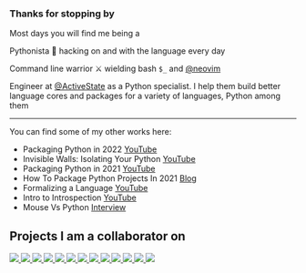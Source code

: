 ### Thanks for stopping by
Most days you will find me being a

Pythonista :snake: hacking on and with the language every day

Command line warrior :crossed_swords: wielding bash `$_` and [@neovim](https://github.com/neovim/neovim)

Engineer at [@ActiveState](https://github.com/ActiveState) as a Python specialist. I help them build better language cores and packages for a variety of languages, Python among them

----
You can find some of my other works here:

* Packaging Python in 2022 [YouTube](https://www.youtube.com/watch?v=RXoDukRu9G4)
* Invisible Walls: Isolating Your Python [YouTube](https://www.youtube.com/watch?v=n9iYvtDDgr8)
* Packaging Python in 2021 [YouTube](https://www.youtube.com/watch?v=j8iXO5VErjw)
* How To Package Python Projects In 2021 [Blog](https://www.activestate.com/blog/how-to-package-python-projects-in-2021/)
* Formalizing a Language [YouTube](https://www.youtube.com/watch?v=I89ZuZYgzok)
* Intro to Introspection [YouTube](https://www.youtube.com/watch?v=2XDT37Tbv9c)
* Mouse Vs Python [Interview](https://www.blog.pythonlibrary.org/2021/07/12/pydev-of-the-week-jeremiah-paige/)

## Projects I am a collaborator on
<!-- using https://github.com/anuraghazra/github-readme-stats#customization -->
<!-- replace start -->
<a href="https://github.com/python/cpython">
  <picture>
    <source
      srcset="https://github-readme-stats.vercel.app/api/pin/?username=python&repo=cpython&show_owner=true&theme=dark"
      media="(prefers-color-scheme: dark)"
    />
    <source
      srcset="https://github-readme-stats.vercel.app/api/pin/?username=python&repo=cpython&show_owner=true"
      media="(prefers-color-scheme: light), (prefers-color-scheme: no-preference)"
    />
    <img src="https://github-readme-stats.vercel.app/api/pin/?username=python&repo=cpython&show_owner=true" />
  </picture>
</a>
<a href="https://github.com/python/mypy">
  <picture>
    <source
      srcset="https://github-readme-stats.vercel.app/api/pin/?username=python&repo=mypy&show_owner=true&theme=dark"
      media="(prefers-color-scheme: dark)"
    />
    <source
      srcset="https://github-readme-stats.vercel.app/api/pin/?username=python&repo=mypy&show_owner=true"
      media="(prefers-color-scheme: light), (prefers-color-scheme: no-preference)"
    />
    <img src="https://github-readme-stats.vercel.app/api/pin/?username=python&repo=mypy&show_owner=true" />
  </picture>
</a>
<a href="https://github.com/PyCQA/isort">
  <picture>
    <source
      srcset="https://github-readme-stats.vercel.app/api/pin/?username=PyCQA&repo=isort&show_owner=true&theme=dark"
      media="(prefers-color-scheme: dark)"
    />
    <source
      srcset="https://github-readme-stats.vercel.app/api/pin/?username=PyCQA&repo=isort&show_owner=true"
      media="(prefers-color-scheme: light), (prefers-color-scheme: no-preference)"
    />
    <img src="https://github-readme-stats.vercel.app/api/pin/?username=PyCQA&repo=isort&show_owner=true" />
  </picture>
</a>
<a href="https://github.com/pypa/setuptools">
  <picture>
    <source
      srcset="https://github-readme-stats.vercel.app/api/pin/?username=pypa&repo=setuptools&show_owner=true&theme=dark"
      media="(prefers-color-scheme: dark)"
    />
    <source
      srcset="https://github-readme-stats.vercel.app/api/pin/?username=pypa&repo=setuptools&show_owner=true"
      media="(prefers-color-scheme: light), (prefers-color-scheme: no-preference)"
    />
    <img src="https://github-readme-stats.vercel.app/api/pin/?username=pypa&repo=setuptools&show_owner=true" />
  </picture>
</a>
<a href="https://github.com/pypa/flit">
  <picture>
    <source
      srcset="https://github-readme-stats.vercel.app/api/pin/?username=pypa&repo=flit&show_owner=true&theme=dark"
      media="(prefers-color-scheme: dark)"
    />
    <source
      srcset="https://github-readme-stats.vercel.app/api/pin/?username=pypa&repo=flit&show_owner=true"
      media="(prefers-color-scheme: light), (prefers-color-scheme: no-preference)"
    />
    <img src="https://github-readme-stats.vercel.app/api/pin/?username=pypa&repo=flit&show_owner=true" />
  </picture>
</a>
<a href="https://github.com/PythonCharmers/python-future">
  <picture>
    <source
      srcset="https://github-readme-stats.vercel.app/api/pin/?username=PythonCharmers&repo=python-future&show_owner=true&theme=dark"
      media="(prefers-color-scheme: dark)"
    />
    <source
      srcset="https://github-readme-stats.vercel.app/api/pin/?username=PythonCharmers&repo=python-future&show_owner=true"
      media="(prefers-color-scheme: light), (prefers-color-scheme: no-preference)"
    />
    <img src="https://github-readme-stats.vercel.app/api/pin/?username=PythonCharmers&repo=python-future&show_owner=true" />
  </picture>
</a>
<a href="https://github.com/timothycrosley/portray">
  <picture>
    <source
      srcset="https://github-readme-stats.vercel.app/api/pin/?username=timothycrosley&repo=portray&show_owner=true&theme=dark"
      media="(prefers-color-scheme: dark)"
    />
    <source
      srcset="https://github-readme-stats.vercel.app/api/pin/?username=timothycrosley&repo=portray&show_owner=true"
      media="(prefers-color-scheme: light), (prefers-color-scheme: no-preference)"
    />
    <img src="https://github-readme-stats.vercel.app/api/pin/?username=timothycrosley&repo=portray&show_owner=true" />
  </picture>
</a>
<a href="https://github.com/eth-p/bat-extras">
  <picture>
    <source
      srcset="https://github-readme-stats.vercel.app/api/pin/?username=eth-p&repo=bat-extras&show_owner=true&theme=dark"
      media="(prefers-color-scheme: dark)"
    />
    <source
      srcset="https://github-readme-stats.vercel.app/api/pin/?username=eth-p&repo=bat-extras&show_owner=true"
      media="(prefers-color-scheme: light), (prefers-color-scheme: no-preference)"
    />
    <img src="https://github-readme-stats.vercel.app/api/pin/?username=eth-p&repo=bat-extras&show_owner=true" />
  </picture>
</a>
<a href="https://github.com/koaning/mktestdocs">
  <picture>
    <source
      srcset="https://github-readme-stats.vercel.app/api/pin/?username=koaning&repo=mktestdocs&show_owner=true&theme=dark"
      media="(prefers-color-scheme: dark)"
    />
    <source
      srcset="https://github-readme-stats.vercel.app/api/pin/?username=koaning&repo=mktestdocs&show_owner=true"
      media="(prefers-color-scheme: light), (prefers-color-scheme: no-preference)"
    />
    <img src="https://github-readme-stats.vercel.app/api/pin/?username=koaning&repo=mktestdocs&show_owner=true" />
  </picture>
</a>
<a href="https://github.com/theacodes/witchhazel">
  <picture>
    <source
      srcset="https://github-readme-stats.vercel.app/api/pin/?username=theacodes&repo=witchhazel&show_owner=true&theme=dark"
      media="(prefers-color-scheme: dark)"
    />
    <source
      srcset="https://github-readme-stats.vercel.app/api/pin/?username=theacodes&repo=witchhazel&show_owner=true"
      media="(prefers-color-scheme: light), (prefers-color-scheme: no-preference)"
    />
    <img src="https://github-readme-stats.vercel.app/api/pin/?username=theacodes&repo=witchhazel&show_owner=true" />
  </picture>
</a>
<a href="https://github.com/pypa/pypa.io">
  <picture>
    <source
      srcset="https://github-readme-stats.vercel.app/api/pin/?username=pypa&repo=pypa.io&show_owner=true&theme=dark"
      media="(prefers-color-scheme: dark)"
    />
    <source
      srcset="https://github-readme-stats.vercel.app/api/pin/?username=pypa&repo=pypa.io&show_owner=true"
      media="(prefers-color-scheme: light), (prefers-color-scheme: no-preference)"
    />
    <img src="https://github-readme-stats.vercel.app/api/pin/?username=pypa&repo=pypa.io&show_owner=true" />
  </picture>
</a>
<a href="https://github.com/pycascades/welcome-wagon-2019">
  <picture>
    <source
      srcset="https://github-readme-stats.vercel.app/api/pin/?username=pycascades&repo=welcome-wagon-2019&show_owner=true&theme=dark"
      media="(prefers-color-scheme: dark)"
    />
    <source
      srcset="https://github-readme-stats.vercel.app/api/pin/?username=pycascades&repo=welcome-wagon-2019&show_owner=true"
      media="(prefers-color-scheme: light), (prefers-color-scheme: no-preference)"
    />
    <img src="https://github-readme-stats.vercel.app/api/pin/?username=pycascades&repo=welcome-wagon-2019&show_owner=true" />
  </picture>
</a>
<a href="https://github.com/sarugaku/plette">
  <picture>
    <source
      srcset="https://github-readme-stats.vercel.app/api/pin/?username=sarugaku&repo=plette&show_owner=true&theme=dark"
      media="(prefers-color-scheme: dark)"
    />
    <source
      srcset="https://github-readme-stats.vercel.app/api/pin/?username=sarugaku&repo=plette&show_owner=true"
      media="(prefers-color-scheme: light), (prefers-color-scheme: no-preference)"
    />
    <img src="https://github-readme-stats.vercel.app/api/pin/?username=sarugaku&repo=plette&show_owner=true" />
  </picture>
</a>
<!-- replace end -->
